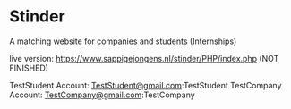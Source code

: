 # Stinder

A matching website for companies and students (Internships)

live version: https://www.sappigejongens.nl/stinder/PHP/index.php (NOT FINISHED)

TestStudent Account: TestStudent@gmail.com:TestStudent
TestCompany Account: TestCompany@gmail.com:TestCompany
